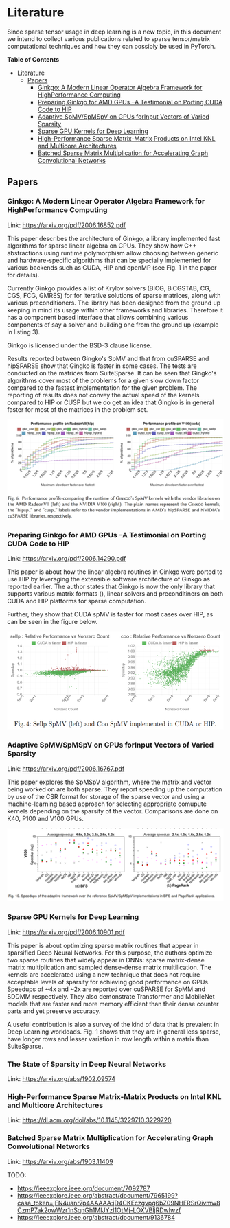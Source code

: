 <!--watch-latex-md

This document is processed by watch_latex_md.py program, see

  https://github.com/Quansight/pearu-sandbox/latex_in_markdown/

You can edit this document as you wish. You can also edit the LaTeX
data in img elements, but only the content of `latex-data`:

  1. To automatically update the LaTeX rendering in img element, edit
     the file while watch_latex_md.py is running.

  2. Never change the beginning (`<img latex-data="...`) and the end
     (`...alt="latex">`) parts of the LaTeX img elements as these are
     used by the watch_latex_md.py script.

  3. Changes to other parts of the LaTeX img elements will be
     overwritten.

Enjoy LaTeXing!

watch-latex-md:no-force-rerender
-->

# Literature

Since sparse tensor usage in deep learning is a new topic, in this document
we intend to collect various publications related to sparse tensor/matrix
computational techniques and how they can possibly be used in PyTorch.

<!-- markdown-toc start - Don't edit this section. Run M-x markdown-toc-generate-toc again -->
**Table of Contents**

- [Literature](#literature)
    - [Papers](#papers)
        - [Ginkgo: A Modern Linear Operator Algebra Framework for HighPerformance Computing](#ginkgo-a-modern-linear-operator-algebra-framework-for-highperformance-computing)
        - [Preparing Ginkgo for AMD GPUs –A Testimonial on Porting CUDA Code to HIP](#preparing-ginkgo-for-amd-gpus-a-testimonial-on-porting-cuda-code-to-hip)
        - [Adaptive SpMV/SpMSpV on GPUs forInput Vectors of Varied Sparsity](#adaptive-spmvspmspv-on-gpus-forinput-vectors-of-varied-sparsity)
        - [Sparse GPU Kernels for Deep Learning](#sparse-gpu-kernels-for-deep-learning)
        - [High-Performance Sparse Matrix-Matrix Products on Intel KNL and Multicore Architectures](#high-performance-sparse-matrix-matrix-products-on-intel-knl-and-multicore-architectures)
        - [Batched Sparse Matrix Multiplication for Accelerating Graph Convolutional Networks](#batched-sparse-matrix-multiplication-for-accelerating-graph-convolutional-networks)

<!-- markdown-toc end -->


## Papers

### Ginkgo: A Modern Linear Operator Algebra Framework for HighPerformance Computing

Link: https://arxiv.org/pdf/2006.16852.pdf

This paper describes the architecture of Ginkgo, a library implemented fast algorithms
for sparse linear algebra on GPUs. They show how C++ abstractions using runtime polymorphism
allow choosing between generic and hardware-specific algorithms that can be specially implemented
for various backends such as CUDA, HIP and openMP (see Fig. 1 in the paper for details).

Currently Ginkgo provides a list of Krylov solvers (BICG, BiCGSTAB, CG, CGS, FCG, GMRES) for
for iterative solutions of sparse matrices, along with various preconditioners.
The library has been designed from the ground up keeping in mind its usage within other frameworks
and libraries. Therefore it has a component based interface that allows combining various components
of say a solver and building one from the ground up (example in listing 3).

Ginkgo is licensed under the BSD-3 clause license.

Results reported between Gingko's SpMV and that from cuSPARSE and hipSPARSE show that Gingko
is faster in some cases. The tests are conducted on the matrices from SuiteSparse. It can be
seen that Gingko's algorithms cover most of the problems for a given slow down factor compared to
the fastest implementation for the given problem. The reporting of results does not convey the
actual speed of the kernels compared to HIP or CUSP but we do get an idea that Gingko is in 
general faster for most of the matrices in the problem set.

![Image of Gingko perf vs. CUSP and HIP.](images/gingko-perf-comp.png) 


### Preparing Ginkgo for AMD GPUs –A Testimonial on Porting CUDA Code to HIP

Link: https://arxiv.org/pdf/2006.14290.pdf

This paper is about how the linear algebra routines in Ginkgo were ported to use HIP by
leveraging the extensible software architecture of Ginkgo as reported earlier. The author
states that Ginkgo is now the only library that supports various matrix formats (), linear
solvers and preconditiners on both CUDA and HIP platforms for sparse computation.

Further, they show that CUDA spMV is faster for most cases over HIP, as can be seen in the
figure below.

![HIP vs CUDA perf comparison.](images/cuda-hip-comp-gingko.png) 

### Adaptive SpMV/SpMSpV on GPUs forInput Vectors of Varied Sparsity

Link: https://arxiv.org/pdf/2006.16767.pdf

This paper explores the SpMSpV algorithm, where the matrix and vector being worked on are both sparse.
They report speeding up the computation by use of the CSR format for storage of the sparse vector and 
using a machine-learning based approach for selecting appropriate comupute kernels depending on the
sparsity of the vector. Comparisons are done on K40, P100 and V100 GPUs.

![Image of spmspv product.](images/spvspm-product.png)

### Sparse GPU Kernels for Deep Learning

Link: https://arxiv.org/pdf/2006.10901.pdf

This paper is about optimizing sparse matrix routines that appear in sparsified Deep Neural Networks.
For this purpose, the authors optimize two sparse routines that widely appear in DNNs: sparse matrix-dense
matrix multiplication and sampled dense-dense matrix multilication. The kernels are accelerated using
a new technique that does not require acceptable levels of sparsity for achieving good performance
on GPUs. Speedups of ~4x and ~2x are reported over cuSPARSE for SpMM and SDDMM respectively. They
also demonstrate Transformer and MobileNet models that are faster and more memory efficient than
their dense counter parts and yet preserve accuracy.

A useful contribution is also a survey of the kind of data that is prevalent in Deep Learning
workloads. Fig. 1 shows that they are in general less sparse, have longer rows and lesser
variation in row length within a matrix than SuiteSparse.

### The State of Sparsity in Deep Neural Networks

Link: https://arxiv.org/abs/1902.09574

### High-Performance Sparse Matrix-Matrix Products on Intel KNL and Multicore Architectures

Link: https://dl.acm.org/doi/abs/10.1145/3229710.3229720

### Batched Sparse Matrix Multiplication for Accelerating Graph Convolutional Networks

Link: https://arxiv.org/abs/1903.11409

TODO:

* https://ieeexplore.ieee.org/document/7092787
* https://ieeexplore.ieee.org/abstract/document/7965199?casa_token=jFN4uanr7p4AAAAA:jD4CKEczgvpg6bZ09NHFRSrQivmw8CzmP7ak2owWzr1nSqnGh1MIJYzl1OtMj-LOXVBljRDwIwzf
* https://ieeexplore.ieee.org/abstract/document/9136784
